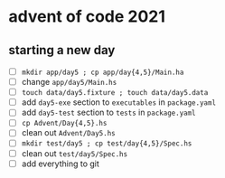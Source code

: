 # advent of code 2021

## starting a new day

- [ ] `mkdir app/day5 ; cp app/day{4,5}/Main.ha`
- [ ] change `app/day5/Main.hs`
- [ ] `touch data/day5.fixture ; touch data/day5.data`
- [ ] add `day5-exe` section to `executables` in `package.yaml`
- [ ] add `day5-test` section to `tests` in `package.yaml`
- [ ] `cp Advent/Day{4,5}.hs`
- [ ] clean out `Advent/Day5.hs`
- [ ] `mkdir test/day5 ; cp test/day{4,5}/Spec.hs`
- [ ] clean out `test/day5/Spec.hs`
- [ ] add everything to git
